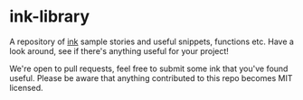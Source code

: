 # ink-library

A repository of [ink](https://www.inklestudios.com/ink/) sample stories and useful snippets, functions etc. Have a look around, see if there's anything useful for your project!

We're open to pull requests, feel free to submit some ink that you've found useful. Please be aware that anything contributed to this repo becomes MIT licensed.
